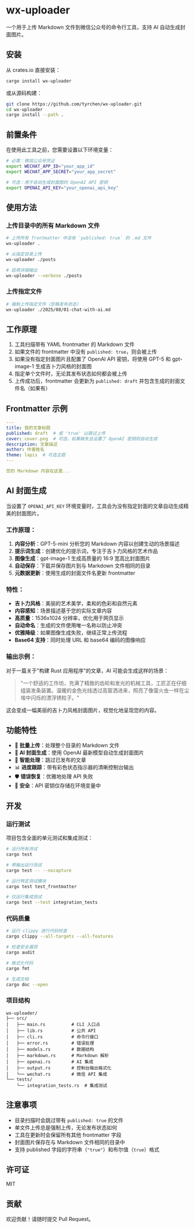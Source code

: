 # wx-uploader

一个用于上传 Markdown 文件到微信公众号的命令行工具，支持 AI 自动生成封面图片。

## 安装

从 crates.io 直接安装：

```bash
cargo install wx-uploader
```

或从源码构建：

```bash
git clone https://github.com/tyrchen/wx-uploader.git
cd wx-uploader
cargo install --path .
```

## 前置条件

在使用此工具之前，您需要设置以下环境变量：

```bash
# 必需：微信公众号凭证
export WECHAT_APP_ID="your_app_id"
export WECHAT_APP_SECRET="your_app_secret"

# 可选：用于自动生成封面图的 OpenAI API 密钥
export OPENAI_API_KEY="your_openai_api_key"
```

## 使用方法

### 上传目录中的所有 Markdown 文件

```bash
# 上传所有 frontmatter 中没有 `published: true` 的 .md 文件
wx-uploader .

# 从指定目录上传
wx-uploader ./posts

# 启用详细输出
wx-uploader --verbose ./posts
```

### 上传指定文件

```bash
# 强制上传指定文件（忽略发布状态）
wx-uploader ./2025/08/01-chat-with-ai.md
```

## 工作原理

1. 工具扫描带有 YAML frontmatter 的 Markdown 文件
2. 如果文件的 frontmatter 中没有 `published: true`，则会被上传
3. 如果没有指定封面图片且配置了 OpenAI API 密钥，将使用 GPT-5 和 gpt-image-1 生成吉卜力风格的封面图
4. 指定单个文件时，无论其发布状态如何都会被上传
5. 上传成功后，frontmatter 会更新为 `published: draft` 并包含生成的封面文件名（如果有）

## Frontmatter 示例

```yaml
---
title: 我的文章标题
published: draft  # 或 'true' 以跳过上传
cover: cover.png  # 可选，如果缺失且设置了 OpenAI 密钥则自动生成
description: 文章描述
author: 作者姓名
theme: lapis  # 可选主题
---

您的 Markdown 内容在这里...
```

## AI 封面生成

当设置了 `OPENAI_API_KEY` 环境变量时，工具会为没有指定封面的文章自动生成精美的封面图片。

### 工作原理：

1. **内容分析**：GPT-5-mini 分析您的 Markdown 内容以创建生动的场景描述
2. **提示词生成**：创建优化的提示词，专注于吉卜力风格的艺术作品
3. **图像生成**：gpt-image-1 生成高质量的 16:9 宽高比封面图片
4. **自动保存**：下载并保存图片到与 Markdown 文件相同的目录
5. **元数据更新**：使用生成的封面文件名更新 frontmatter

### 特性：

- **吉卜力风格**：美丽的艺术美学，柔和的色彩和自然元素
- **内容感知**：场景描述基于您的实际文章内容
- **高质量**：1536x1024 分辨率，优化用于网页显示
- **自动命名**：生成的文件使用唯一名称以防止冲突
- **优雅降级**：如果图像生成失败，继续正常上传流程
- **Base64 支持**：同时处理 URL 和 base64 编码的图像响应

### 输出示例：

对于一篇关于"构建 Rust 应用程序"的文章，AI 可能会生成这样的场景：
> "一个舒适的工作坊，充满了精致的齿轮和发光的机械工具，工匠正在仔细组装发条装置。温暖的金色光线透过高窗洒进来，照亮了像萤火虫一样在尘埃中闪烁的漂浮锈粒子。"

这会变成一幅美丽的吉卜力风格封面图片，视觉化地呈现您的内容。

## 功能特性

- 📝 **批量上传**：处理整个目录的 Markdown 文件
- 🎨 **AI 封面生成**：使用 OpenAI 最新模型自动生成封面图片
- 🔄 **智能处理**：跳过已发布的文章
- 📊 **进度跟踪**：带有彩色状态指示器的清晰控制台输出
- 🛡️ **错误恢复**：优雅地处理 API 失败
- 🔐 **安全**：API 密钥仅存储在环境变量中

## 开发

### 运行测试

项目包含全面的单元测试和集成测试：

```bash
# 运行所有测试
cargo test

# 带输出运行测试
cargo test -- --nocapture

# 运行特定测试模块
cargo test test_frontmatter

# 仅运行集成测试
cargo test --test integration_tests
```

### 代码质量

```bash
# 运行 clippy 进行代码检查
cargo clippy --all-targets --all-features

# 检查安全漏洞
cargo audit

# 格式化代码
cargo fmt

# 生成文档
cargo doc --open
```

### 项目结构

```
wx-uploader/
├── src/
│   ├── main.rs          # CLI 入口点
│   ├── lib.rs           # 公共 API
│   ├── cli.rs           # 命令行接口
│   ├── error.rs         # 错误处理
│   ├── models.rs        # 数据结构
│   ├── markdown.rs      # Markdown 解析
│   ├── openai.rs        # AI 集成
│   ├── output.rs        # 控制台输出格式化
│   └── wechat.rs        # 微信 API 集成
└── tests/
    └── integration_tests.rs  # 集成测试
```

## 注意事项

- 目录扫描时会跳过带有 `published: true` 的文件
- 单文件上传总是强制上传，无论发布状态如何
- 工具在更新时会保留所有其他 frontmatter 字段
- 封面图片保存在与 Markdown 文件相同的目录中
- 支持 published 字段的字符串（`"true"`）和布尔值（`true`）格式

## 许可证

MIT

## 贡献

欢迎贡献！请随时提交 Pull Request。
